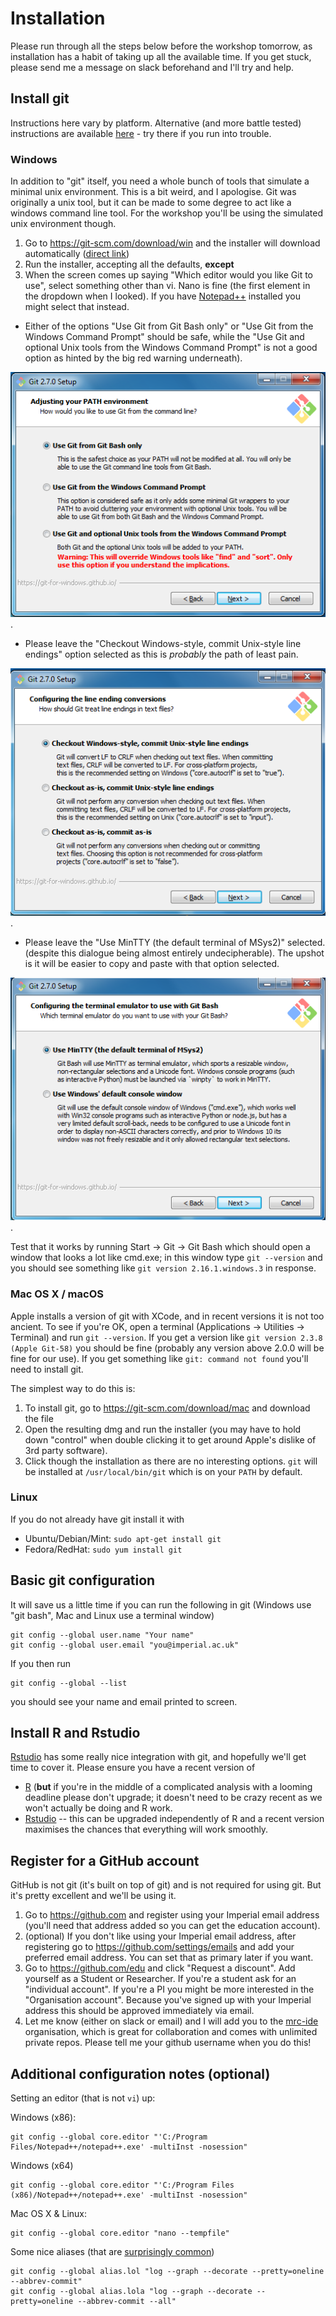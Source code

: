 # Installation

Please run through all the steps below before the workshop tomorrow, as installation has a habit of taking up all the available time.  If you get stuck, please send me a message on slack beforehand and I'll try and help.

## Install git

Instructions here vary by platform.  Alternative (and more battle tested) instructions are available [here](http://happygitwithr.com/install-git.html) - try there if you run into trouble.

### Windows

In addition to "git" itself, you need a whole bunch of tools that simulate a minimal unix environment.  This is a bit weird, and I apologise.  Git was originally a unix tool, but it can be made to some degree to act like a windows command line tool.  For the workshop you'll be using the simulated unix environment though.

1. Go to https://git-scm.com/download/win and the installer will download automatically ([direct link](https://github.com/git-for-windows/git/releases/download/v2.16.1.windows.3/Git-2.16.1.3-64-bit.exe))
2. Run the installer, accepting all the defaults, **except**
3. When the screen comes up saying "Which editor would you like Git to use", select something other than vi.  Nano is fine (the first element in the dropdown when I looked).  If you have [Notepad++](https://notepad-plus-plus.org) installed you might select that instead.

* Either of the options "Use Git from Git Bash only" or "Use Git from the Windows Command Prompt" should be safe, while the "Use Git and optional Unix tools from the Windows Command Prompt" is not a good option as hinted by the big red warning underneath).

![windows-git-install-path](pics/windows-git-install-path.png).
* Please leave the "Checkout Windows-style, commit Unix-style line endings" option selected as this is _probably_ the path of least pain.

![windows-git-line-endings](pics/windows-git-line-endings.png).
* Please leave the "Use MinTTY (the default terminal of MSys2)" selected. (despite this dialogue being almost entirely undecipherable).  The upshot is it will be easier to copy and paste with that option selected.

![windows-git-terminal](pics/windows-git-terminal.png).

Test that it works by running Start -> Git -> Git Bash which should open a window that looks a lot like cmd.exe; in this window type `git --version` and you should see something like `git version 2.16.1.windows.3` in response.

### Mac OS X / macOS

Apple installs a version of git with XCode, and in recent versions it is not too ancient.  To see if you're OK, open a terminal (Applications -> Utilities -> Terminal) and run `git --version`.  If you get a version like `git version 2.3.8 (Apple Git-58)` you should be fine (probably any version above 2.0.0 will be fine for our use).  If you get something like `git: command not found` you'll need to install git.

The simplest way to do this is:

1. To install git, go to https://git-scm.com/download/mac and download the file
2. Open the resulting dmg and run the installer (you may have to hold down "control" when double clicking it to get around Apple's dislike of 3rd party software).
3. Click though the installation as there are no interesting options.  `git` will be installed at `/usr/local/bin/git` which is on your `PATH` by default.

### Linux

If you do not already have git install it with

* Ubuntu/Debian/Mint: `sudo apt-get install git`
* Fedora/RedHat: `sudo yum install git`

## Basic git configuration

It will save us a little time if you can run the following in git (Windows use "git bash", Mac and Linux use a terminal window)

```
git config --global user.name "Your name"
git config --global user.email "you@imperial.ac.uk"
```

If you then run

```
git config --global --list
```

you should see your name and email printed to screen.

## Install R and Rstudio

[Rstudio](https://rstudio.com) has some really nice integration with git, and hopefully we'll get time to cover it.  Please ensure you have a recent version of

* [R](https://cran.r-project.org/) (**but** if you're in the middle of a complicated analysis with a looming deadline please don't upgrade; it doesn't need to be crazy recent as we won't actually be doing and R work.
* [Rstudio](https://www.rstudio.com/products/rstudio/download/) -- this can be upgraded independently of R and a recent version maximises the chances that everything will work smoothly.

## Register for a GitHub account

GitHub is not git (it's built on top of git) and is not required for using git.  But it's pretty excellent and we'll be using it.

1. Go to https://github.com and register using your Imperial email address (you'll need that address added so you can get the education account).
2. (optional) If you don't like using your Imperial email address, after registering go to https://github.com/settings/emails and add your preferred email address. You can set that as primary later if you want.
3. Go to https://github.com/edu and click "Request a discount".  Add yourself as a Student or Researcher.  If you're a student ask for an "individual account".  If you're a PI you might be more interested in the "Organisation account".  Because you've signed up with your Imperial address this should be approved immediately via email.
4. Let me know (either on slack or email) and I will add you to the [mrc-ide](https://github.com/mrc-ide) organisation, which is great for collaboration and comes with unlimited private repos.  Please tell me your github username when you do this!

## Additional configuration notes (optional)

Setting an editor (that is not `vi`) up:

Windows (x86):

```
git config --global core.editor "'C:/Program Files/Notepad++/notepad++.exe' -multiInst -nosession"
```

Windows (x64)

```
git config --global core.editor "'C:/Program Files (x86)/Notepad++/notepad++.exe' -multiInst -nosession"
```

Mac OS X & Linux:

```
git config --global core.editor "nano --tempfile"
```

Some nice aliases (that are [surprisingly common](http://blog.kfish.org/2010/04/git-lola.html))

```
git config --global alias.lol "log --graph --decorate --pretty=oneline --abbrev-commit"
git config --global alias.lola "log --graph --decorate --pretty=oneline --abbrev-commit --all"
```
